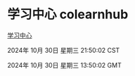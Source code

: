 # 学习中心 colearnhub
[学习中心](http://219.139.197.74:56308/colearnhub/)

2024年 10月 30日 星期三 21:50:02 CST

2024年 10月 30日 星期三 13:50:02 GMT
